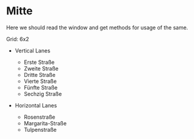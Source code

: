 # Mitte

Here we should read the window and get methods for usage of the same.

Grid: 6x2

* Vertical Lanes
    - Erste Straße
    - Zweite Straße
    - Dritte Straße
    - Vierte Straße
    - Fünfte Straße
    - Sechzig Straße

* Horizontal Lanes
    - Rosenstraße
    - Margarita-Straße
    - Tulpenstraße
